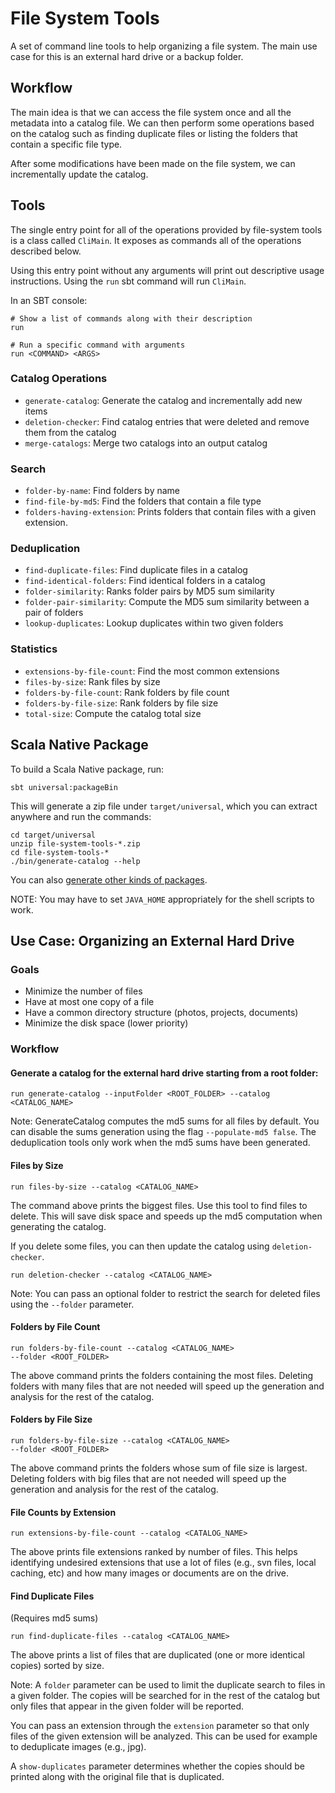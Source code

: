 # File System Tools

A set of command line tools to help organizing a file system. The main
use case for this is an external hard drive or a backup folder.

## Workflow

The main idea is that we can access the file system once and all the
metadata into a catalog file. We can then perform some operations based
on the catalog such as finding duplicate files or listing the folders
that contain a specific file type.

After some modifications have been made on the file system, we can
incrementally update the catalog.

## Tools

The single entry point for all of the operations provided by file-system
tools is a class called `CliMain`. It exposes as commands all of the
operations described below.

Using this entry point without any arguments will print out descriptive
usage instructions. Using the `run` sbt command will run `CliMain`.

In an SBT console:
```
# Show a list of commands along with their description
run

# Run a specific command with arguments
run <COMMAND> <ARGS>
```

### Catalog Operations

- `generate-catalog`: Generate the catalog and incrementally add new items
- `deletion-checker`: Find catalog entries that were deleted and remove them
  from the catalog
- `merge-catalogs`: Merge two catalogs into an output catalog

### Search

- `folder-by-name`: Find folders by name
- `find-file-by-md5`: Find the folders that contain a file type
- `folders-having-extension`: Prints folders that contain files with a given extension.

### Deduplication

- `find-duplicate-files`: Find duplicate files in a catalog
- `find-identical-folders`: Find identical folders in a catalog
- `folder-similarity`: Ranks folder pairs by MD5 sum similarity
- `folder-pair-similarity`: Compute the MD5 sum similarity between a pair of folders
- `lookup-duplicates`: Lookup duplicates within two given folders

### Statistics

- `extensions-by-file-count`: Find the most common extensions
- `files-by-size`: Rank files by size
- `folders-by-file-count`: Rank folders by file count
- `folders-by-file-size`: Rank folders by file size
- `total-size`: Compute the catalog total size

## Scala Native Package

To build a Scala Native package, run:

```
sbt universal:packageBin
```

This will generate a zip file under `target/universal`, which you can
extract anywhere and run the commands:

```
cd target/universal
unzip file-system-tools-*.zip
cd file-system-tools-*
./bin/generate-catalog --help
```

You can also [generate other kinds of packages](https://www.scala-sbt.org/sbt-native-packager/gettingstarted.html#create-a-package).

NOTE: You may have to set `JAVA_HOME` appropriately for the shell scripts to work.

## Use Case: Organizing an External Hard Drive

### Goals

- Minimize the number of files
- Have at most one copy of a file
- Have a common directory structure (photos, projects, documents)
- Minimize the disk space (lower priority)

### Workflow

#### Generate a catalog for the external hard drive starting from a root folder:

```
run generate-catalog --inputFolder <ROOT_FOLDER> --catalog <CATALOG_NAME>
```

Note: GenerateCatalog computes the md5 sums for all files by default.
You can disable the sums generation using the flag `--populate-md5 false`.
The deduplication tools only work when the md5 sums have been generated.

#### Files by Size

```
run files-by-size --catalog <CATALOG_NAME>
```

The command above prints the biggest files. Use this tool to find files
to delete. This will save disk space and speeds up the md5 computation
when generating the catalog.

If you delete some files, you can then update the catalog using `deletion-checker`.

```
run deletion-checker --catalog <CATALOG_NAME>
```

Note: You can pass an optional folder to restrict the search for deleted
files using the `--folder` parameter.

#### Folders by File Count

```
run folders-by-file-count --catalog <CATALOG_NAME>
--folder <ROOT_FOLDER>
```

The above command prints the folders containing the most files. Deleting
folders with many files that are not needed will speed up the generation
and analysis for the rest of the catalog.

#### Folders by File Size

```
run folders-by-file-size --catalog <CATALOG_NAME>
--folder <ROOT_FOLDER>
```

The above command prints the folders whose sum of file size is largest.
Deleting folders with big files that are not needed will speed up the
generation and analysis for the rest of the catalog.

#### File Counts by Extension

```
run extensions-by-file-count --catalog <CATALOG_NAME>
```

The above prints file extensions ranked by number of files. This helps
identifying undesired extensions that use a lot of files (e.g., svn files,
local caching, etc) and how many images or documents are on the drive.

#### Find Duplicate Files

(Requires md5 sums)

```
run find-duplicate-files --catalog <CATALOG_NAME>
```

The above prints a list of files that are duplicated (one or more
identical copies) sorted by size.

Note: A `folder` parameter can be used to limit the duplicate search to files in
a given folder. The copies will be searched for in the rest of the catalog
but only files that appear in the given folder will be reported.

You can pass an extension through the `extension` parameter so that
only files of the given extension will be analyzed. This can be used for
example to deduplicate images (e.g., jpg).

A `show-duplicates` parameter determines whether the copies should be printed
along with the original file that is duplicated.
